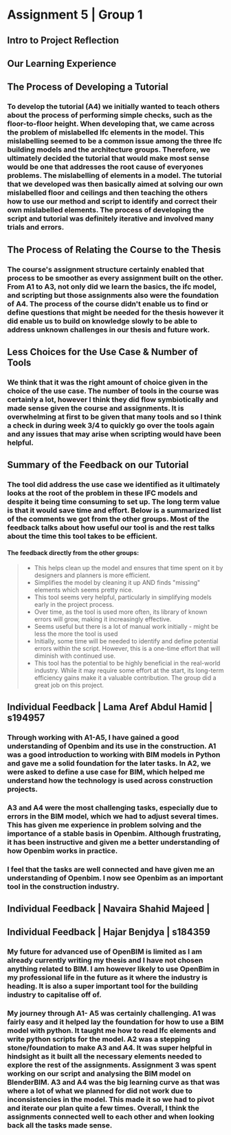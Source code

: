 # Assignment 5 | Group 1 

## Intro to Project Reflection

## Our Learning Experience  


## The Process of Developing a Tutorial 
### To develop the tutorial (A4) we initially wanted to teach others about the process of performing simple checks, such as the floor-to-floor height. When developing that, we came across the problem of mislabelled Ifc elements in the model. This mislabelling seemed to be a common issue among the three Ifc building models and the architecture groups. Therefore, we ultimately decided the tutorial that would make most sense would be one that addresses the root cause of everyones problems. The mislabelling of elements in a model. The tutorial that we developed was then basically aimed at solving our own mislabelled floor and ceilings and then teaching the others how to use our method and script to identify and correct their own mislabelled elements. The process of developing the script and tutorial was definitely iterative and involved many trials and errors.  

## The Process of Relating the Course to the Thesis
### The course's assignment structure certainly enabled that process to be smoother as every assignment built on the other. From A1 to A3, not only did we learn the basics, the ifc model, and scripting but those assignments also were the foundation of A4. The process of the course didn't enable us to find or define questions that might be needed for the thesis however it did enable us to build on knowledge slowly to be able to address unknown challenges in our thesis and future work. 

## Less Choices for the Use Case & Number of Tools 
### We think that it was the right amount of choice given in the choice of the use case. The number of tools in the course was certainly a lot, however I think they did flow symbiotically and made sense given the course and assignments. It is overwhelming at first to be given that many tools and so I think a check in during week 3/4 to quickly go over the tools again and any issues that may arise when scripting would have been helpful.  

## Summary of the Feedback on our Tutorial 
### The tool did address the use case we identified as it ultimately looks at the root of the problem in these IFC models and despite it being time consuming to set up. The long term value is that it would save time and effort. Below is a summarized list of the comments we got from the other groups. Most of the feedback talks about how useful our tool is and the rest talks about the time this tool takes to be efficient.  	 
#### The feedback directly from the other groups: 
> * This helps clean up the model and ensures that time spent on it by designers and planners is more efficient. 
> * Simplifies the model by cleaning it up AND finds "missing" elements which seems pretty nice.  
> * This tool seems very helpful, particularly in simplifying models early in the project process. 
> * Over time, as the tool is used more often, its library of known errors will grow, making it increasingly effective. 
> * Seems useful but there is a lot of manual work initially - might be less the more the tool is used 
> * Initially, some time will be needed to identify and define potential errors within the script. However, this is a one-time effort that will diminish with continued use. 
> * This tool has the potential to be highly beneficial in the real-world industry. While it may require some effort at the start, its long-term efficiency gains make it a valuable contribution. The group did a great job on this project. 

## Individual Feedback | Lama Aref Abdul Hamid | s194957
### Through working with A1-A5, I have gained a good understanding of Openbim and its use in the construction. A1 was a good introduction to working with BIM models in Python and gave me a solid foundation for the later tasks. In A2, we were asked to define a use case for BIM, which helped me understand how the technology is used across construction projects.

### A3 and A4 were the most challenging tasks, especially due to errors in the BIM model, which we had to adjust several times. This has given me experience in problem solving and the importance of a stable basis in Openbim. Although frustrating, it has been instructive and given me a better understanding of how Openbim works in practice.

### I feel that the tasks are well connected and have given me an understanding of Openbim. I now see Openbim as an important tool in the construction industry.

## Individual Feedback | Navaira Shahid Majeed | 


## Individual Feedback | Hajar Benjdya | s184359
### My future for advanced use of OpenBIM is limited as I am already currently writing my thesis and I have not chosen anything related to BIM. I am however likely to use OpenBim in my professional life in the future as it where the industry is heading. It is also a super important tool for the building industry to capitalise off of.  

### My journey through A1- A5 was certainly challenging. A1 was fairly easy and it helped lay the foundation for how to use a BIM model with python. It taught me how to read Ifc elements and write python scripts for the model. A2 was a stepping stone/foundation to make A3 and A4. It was super helpful in hindsight as it built all the necessary elements needed to explore the rest of the assignments. Assignment 3 was spent working on our script and analysing the BIM model on BlenderBIM. A3 and A4 was the big learning curve as that was where a lot of what we planned for did not work due to inconsistencies in the model. This made it so we had to pivot and iterate our plan quite a few times. Overall, I think the assignments connected well to each other and when looking back all the tasks made sense.  

 



